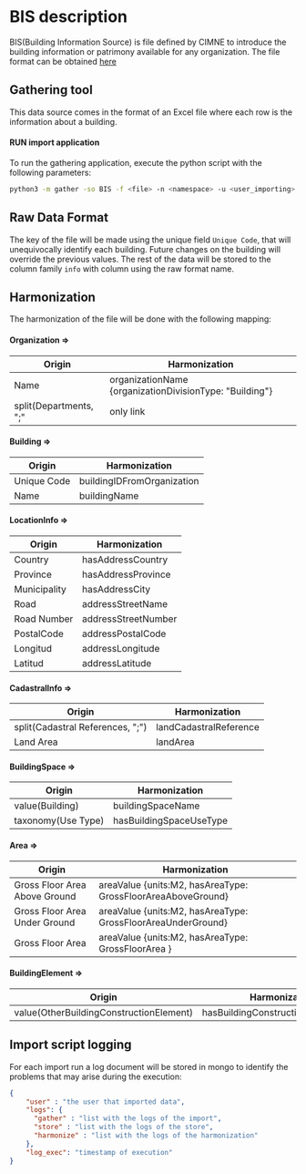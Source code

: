 # BIS description
BIS(Building Information Source) is file defined by CIMNE to introduce the building information or patrimony available for any
organization. The file format can be obtained [here](sources/BIS/BIS.xls)

## Gathering tool
This data source comes in the format of an Excel file where each row is the information about a building.

#### RUN import application
To run the gathering application, execute the python script with the following parameters:

```bash
python3 -m gather -so BIS -f <file> -n <namespace> -u <user_importing> -st <storage>
```

## Raw Data Format
The key of the file will be made using the unique field `Unique Code`, that will unequivocally identify each 
building. Future changes on the building will override the previous values. The rest of the data will be stored
to the column family `info` with column using the raw format name.

## Harmonization

The harmonization of the file will be done with the following mapping:

#### Organization =>
| Origin                 | Harmonization                                           |
|------------------------|---------------------------------------------------------|
 | Name                   | organizationName {organizationDivisionType: "Building"} | 
 | split(Departments, ";" | only link                                               | 

#### Building =>
| Origin                        | Harmonization              |
|-------------------------------|----------------------------|
| Unique Code                   | buildingIDFromOrganization |
| Name                          | buildingName               |

#### LocationInfo =>
| Origin                        | Harmonization       |
|-------------------------------|---------------------|
| Country                       | hasAddressCountry   | 
| Province                      | hasAddressProvince  |
| Municipality                  | hasAddressCity      |
| Road                          | addressStreetName   |
| Road Number                   | addressStreetNumber |
| PostalCode                    | addressPostalCode   | 
| Longitud                      | addressLongitude    |
| Latitud                       | addressLatitude     |

#### CadastralInfo =>
| Origin                           | Harmonization            |
|----------------------------------|--------------------------|
| split(Cadastral References, ";") | landCadastralReference   |
| Land Area                        | landArea                 |

#### BuildingSpace =>
| Origin             | Harmonization           |
|--------------------|-------------------------|
| value(Building)    | buildingSpaceName       |
 | taxonomy(Use Type) | hasBuildingSpaceUseType |

#### Area =>
| Origin                         | Harmonization                                                |
|--------------------------------|--------------------------------------------------------------|
| Gross Floor Area Above Ground  | areaValue {units:M2, hasAreaType: GrossFloorAreaAboveGround} |
| Gross Floor Area Under Ground  | areaValue {units:M2, hasAreaType: GrossFloorAreaUnderGround} |
| Gross Floor Area               | areaValue {units:M2, hasAreaType: GrossFloorArea }           |

#### BuildingElement =>
| Origin                                  | Harmonization                       |
|-----------------------------------------|-------------------------------------|
 | value(OtherBuildingConstructionElement) | hasBuildingConstructionElementType  |



## Import script logging

For each import run a log document will be stored in mongo to identify the problems that may arise during the execution:
```json
{
    "user" : "the user that imported data",
    "logs": {
      "gather" : "list with the logs of the import",
      "store" : "list with the logs of the store",
      "harmonize" : "list with the logs of the harmonization"
    },
    "log_exec": "timestamp of execution"
}
```

